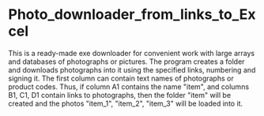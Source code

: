 # Photo_downloader_from_links_to_Excel
This is a ready-made exe downloader for convenient work with large arrays and databases of photographs or pictures. The program creates a folder and downloads photographs into it using the specified links, numbering and signing it.
The first column can contain text names of photographs or product codes.
Thus, if column A1 contains the name "item", and columns B1, C1, D1 contain links to photographs, then the folder "item" will be created and the photos "item_1", ​​"item_2", "item_3" will be loaded into it.
